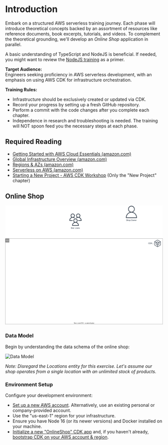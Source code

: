 # Introduction

Embark on a structured AWS serverless training journey. Each phase will introduce theoretical concepts backed by an assortment of resources like reference documents, book excerpts, tutorials, and videos. To complement the theoretical grounding, we'll develop an *Online Shop* application in parallel.

A basic understanding of TypeScript and NodeJS is beneficial. If needed, you might want to review the [NodeJS training](https://github.com/msg-CareerPaths/nodejs-training) as a primer.

**Target Audience:**  
Engineers seeking proficiency in AWS serverless development, with an emphasis on using AWS CDK for infrastructure orchestration.

**Training Rules:**  
- Infrastructure should be exclusively created or updated via CDK.
- Record your progress by setting up a fresh GitHub repository. 
- Perform a commit with the code changes after you complete each chapter.
- Independence in research and troubleshooting is needed. The training will NOT spoon feed you the necessary steps at each phase. 

## Required Reading
- [Getting Started with AWS Cloud Essentials (amazon.com)](https://aws.amazon.com/getting-started/cloud-essentials/)
- [Global Infrastructure Overview (amazon.com)](https://aws.amazon.com/about-aws/global-infrastructure/)
- [Regions & AZs (amazon.com)](https://aws.amazon.com/about-aws/global-infrastructure/regions_az/)
- [Serverless on AWS (amazon.com)](https://aws.amazon.com/serverless/)
- [Starting a New Project - AWS CDK Workshop](https://cdkworkshop.com/20-typescript/20-create-project.html) (Only the "New Project" chapter)

## Online Shop

![Overview](./diagrams/000-introduction.drawio.svg "Overview")

### Data Model
Begin by understanding the data schema of the online shop:

![Data Model](https://raw.githubusercontent.com/msg-CareerPaths/spring-training/master/diagrams/data-model.svg "Data Model")

*Note: Disregard the Locations entity for this exercise. Let's assume our shop operates from a single location with an unlimited stock of products.*

### Environment Setup
Configure your development environment:
- [Set up a new AWS account](https://docs.aws.amazon.com/AWSEC2/latest/UserGuide/get-set-up-for-amazon-ec2.html#sign-up-for-aws). Alternatively, use an existing personal or company-provided account.
- Use the "us-east-1" region for your infrastructure.
- Ensure you have Node 16 (or its newer versions) and Docker installed on your machine.
- [Initialize a new "OnlineShop" CDK app](https://cdkworkshop.com/20-typescript/20-create-project/100-cdk-init.html) and, if you haven't already, [bootstrap CDK on your AWS account & region](https://cdkworkshop.com/20-typescript/20-create-project/500-deploy.html#bootstrapping-an-environment).